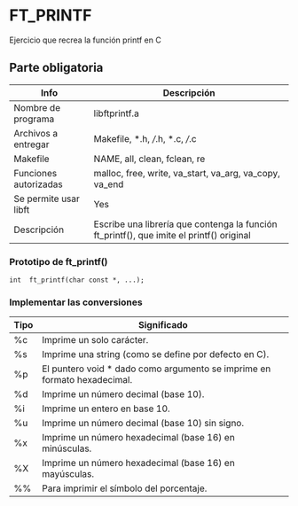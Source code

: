 # FT_PRINTF
Ejercicio que recrea la función printf en C
## Parte obligatoria
|Info|Descripción|
|----|-----------|
|Nombre de programa|libftprintf.a|
|Archivos a entregar|Makefile, *.h, */*.h, *.c, */*.c|
|Makefile|NAME, all, clean, fclean, re|
|Funciones autorizadas|malloc, free, write, va_start, va_arg, va_copy, va_end|
|Se permite usar libft|Yes|
|Descripción|Escribe una librería que contenga la función ft_printf(), que imite el printf() original|
### Prototipo de ft_printf()
```
int  ft_printf(char const *, ...);
```
### Implementar las conversiones
|Tipo|Significado|
|----|-----------|
|%c|Imprime un solo carácter.|
|%s|Imprime una string (como se define por defecto en C).|
|%p|El puntero void * dado como argumento se imprime en formato hexadecimal.|
|%d|Imprime un número decimal (base 10).|
|%i|Imprime un entero en base 10.|
|%u|Imprime un número decimal (base 10) sin signo.|
|%x|Imprime un número hexadecimal (base 16) en minúsculas.|
|%X|Imprime un número hexadecimal (base 16) en mayúsculas.|
|%%|Para imprimir el símbolo del porcentaje.|
